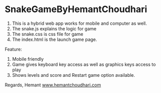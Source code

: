 # SnakeGameByHemantChoudhari

1. This is a hybrid web app works for mobile and computer as well.
2. The snake.js explains the logic for game 
3. The snake.css is css file for game
4. The index.html is the launch game page.


Feature:

1. Mobile friendly
2. Game gives keyboard key access as well as graphics keys access to play 
3. Shows levels and score and Restart game option available.

Regards,
Hemant 
www.hemantchoudhari.com
